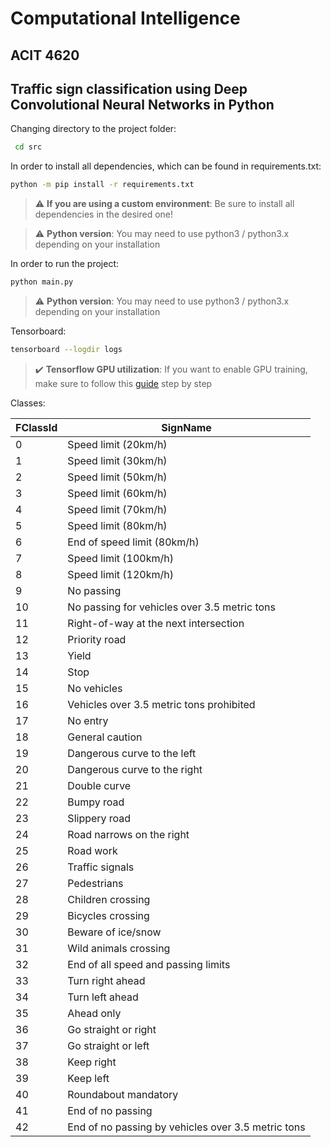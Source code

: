 # Computational Intelligence
ACIT 4620 
----------

## Traffic sign classification using Deep Convolutional Neural Networks in Python

Changing directory to the project folder:
```bash
 cd src
```

In order to install all dependencies, which can be found in requirements.txt:
```bash
python -m pip install -r requirements.txt
```

> :warning: **If you are using a custom environment**: Be sure to install all dependencies in the desired one!

> :warning: **Python version**: You may need to use python3 / python3.x depending on your installation

In order to run the project:
```bash
python main.py
```
> :warning: **Python version**: You may need to use python3 / python3.x depending on your installation

Tensorboard:
```bash
tensorboard --logdir logs
```

> :heavy_check_mark: **Tensorflow GPU utilization**: If you want to enable GPU training, make sure to follow this [guide](https://www.tensorflow.org/install/gpu) step by step

Classes:

| FClassId  | SignName|
| ------------- | ------------- |
| 0 | Speed limit (20km/h)  |
| 1 | Speed limit (30km/h)  |
| 2 | Speed limit (50km/h)  |
| 3 | Speed limit (60km/h)  |
| 4 | Speed limit (70km/h)  |
| 5 | Speed limit (80km/h)  |
| 6 | End of speed limit (80km/h)  |
| 7 | Speed limit (100km/h)  |
| 8 | Speed limit (120km/h)  |
| 9 | No passing  |
| 10 |  No passing for vehicles over 3.5 metric tons |
| 11 | Right-of-way at the next intersection  |
| 12 |  Priority road |
| 13 |  Yield |
| 14 |  Stop |
| 15 | No vehicles  |
| 16 | Vehicles over 3.5 metric tons prohibited  |
| 17 | No entry  |
| 18 |  General caution |
| 19 |  Dangerous curve to the left |
| 20 |  Dangerous curve to the right |
| 21 |  Double curve |
| 22 |  Bumpy road |
| 23 | Slippery road  |
| 24 |  Road narrows on the right |
| 25 | Road work  |
| 26 | Traffic signals  |
| 27 | Pedestrians  |
| 28 | Children crossing  |
| 29 | Bicycles crossing  |
| 30 | Beware of ice/snow  |
| 31 | Wild animals crossing  |
| 32 | End of all speed and passing limits  |
| 33 | Turn right ahead  |
| 34 | Turn left ahead  |
| 35 | Ahead only  |
| 36 | Go straight or right  |
| 37 | Go straight or left  |
| 38 | Keep right  |
| 39 | Keep left  |
| 40 | Roundabout mandatory  |
| 41 | End of no passing  |
| 42 | End of no passing by vehicles over 3.5 metric tons  |
